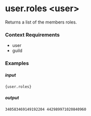 # user.roles &lt;user&gt;
		
Returns a list of the members roles.

### Context Requirements

* user
* guild


### Examples

##### input
```{user.roles}```

##### output
```340583469149192204 442989971020840960```